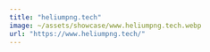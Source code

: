 ```yaml
---
title: "heliumpng.tech"
image: ~/assets/showcase/www.heliumpng.tech.webp
url: "https://www.heliumpng.tech/"
---
```

